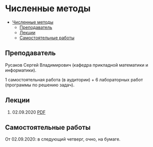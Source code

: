 # Численные методы

- [Численные методы](#численные-методы)
  - [Преподаватель](#преподаватель)
  - [Лекции](#лекции)
  - [Самостоятельные работы](#самостоятельные-работы)

## Преподаватель

Русаков Сергей Владимирович (кафедра прикладной математики и информатики).

1 самостоятельная работа (в аудитории) + 6 лабораторных работ (программы по решению задач).

## Лекции

1. 02.09.2020 [PDF](Лекции/01.pdf)

## Самостоятельные работы

От 02.09.2020: в следующий четверг, очно, на бумаге.
